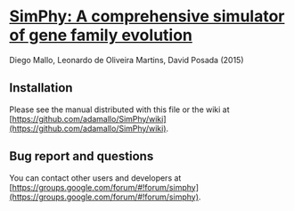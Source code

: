 # [SimPhy: A comprehensive simulator of gene family evolution](https://github.com/adamallo/SimPhy)
Diego Mallo, Leonardo de Oliveira Martins, David Posada (2015)

Installation
------------
Please see the manual distributed with this file or the wiki at [https://github.com/adamallo/SimPhy/wiki](https://github.com/adamallo/SimPhy/wiki).

Bug report and questions
------------------------
You can contact other users and developers at [https://groups.google.com/forum/#!forum/simphy](https://groups.google.com/forum/#!forum/simphy).
